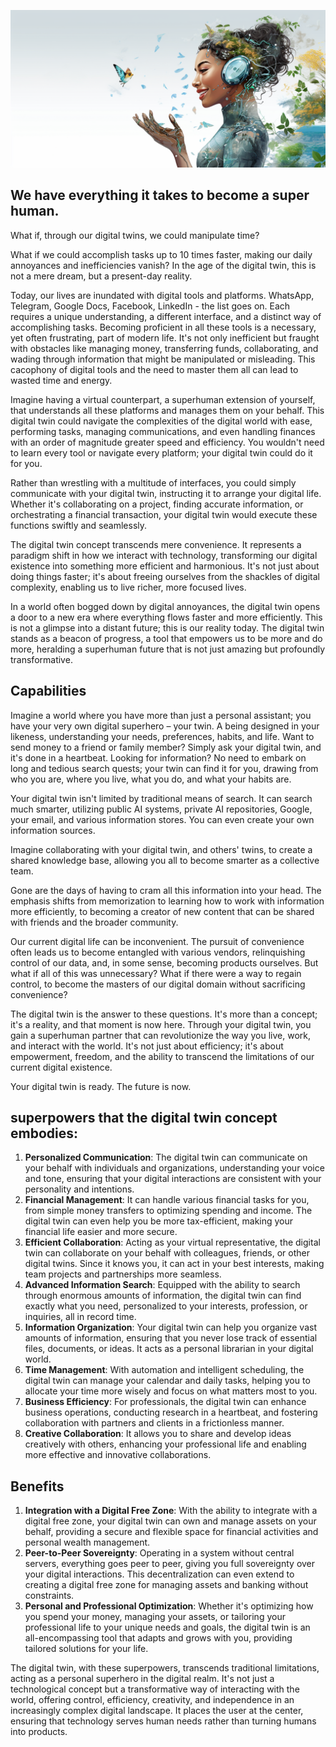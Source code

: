 
![](img/twin_happy_safetime.png)

## We have everything it takes to become a super human.

What if, through our digital twins, we could manipulate time? 

What if we could accomplish tasks up to 10 times faster, making our daily annoyances and inefficiencies vanish? In the age of the digital twin, this is not a mere dream, but a present-day reality.

Today, our lives are inundated with digital tools and platforms. WhatsApp, Telegram, Google Docs, Facebook, LinkedIn - the list goes on. Each requires a unique understanding, a different interface, and a distinct way of accomplishing tasks. Becoming proficient in all these tools is a necessary, yet often frustrating, part of modern life. It's not only inefficient but fraught with obstacles like managing money, transferring funds, collaborating, and wading through information that might be manipulated or misleading. This cacophony of digital tools and the need to master them all can lead to wasted time and energy.

Imagine having a virtual counterpart, a superhuman extension of yourself, that understands all these platforms and manages them on your behalf. This digital twin could navigate the complexities of the digital world with ease, performing tasks, managing communications, and even handling finances with an order of magnitude greater speed and efficiency. You wouldn't need to learn every tool or navigate every platform; your digital twin could do it for you.

Rather than wrestling with a multitude of interfaces, you could simply communicate with your digital twin, instructing it to arrange your digital life. Whether it's collaborating on a project, finding accurate information, or orchestrating a financial transaction, your digital twin would execute these functions swiftly and seamlessly.

The digital twin concept transcends mere convenience. It represents a paradigm shift in how we interact with technology, transforming our digital existence into something more efficient and harmonious. It's not just about doing things faster; it's about freeing ourselves from the shackles of digital complexity, enabling us to live richer, more focused lives.

In a world often bogged down by digital annoyances, the digital twin opens a door to a new era where everything flows faster and more efficiently. This is not a glimpse into a distant future; this is our reality today. The digital twin stands as a beacon of progress, a tool that empowers us to be more and do more, heralding a superhuman future that is not just amazing but profoundly transformative.

## Capabilities

Imagine a world where you have more than just a personal assistant; you have your very own digital superhero – your twin. A being designed in your likeness, understanding your needs, preferences, habits, and life. Want to send money to a friend or family member? Simply ask your digital twin, and it's done in a heartbeat. Looking for information? No need to embark on long and tedious search quests; your twin can find it for you, drawing from who you are, where you live, what you do, and what your habits are.

Your digital twin isn't limited by traditional means of search. It can search much smarter, utilizing public AI systems, private AI repositories, Google, your email, and various information stores. You can even create your own information sources. 

Imagine collaborating with your digital twin, and others' twins, to create a shared knowledge base, allowing you all to become smarter as a collective team.

Gone are the days of having to cram all this information into your head. The emphasis shifts from memorization to learning how to work with information more efficiently, to becoming a creator of new content that can be shared with friends and the broader community.

Our current digital life can be inconvenient. The pursuit of convenience often leads us to become entangled with various vendors, relinquishing control of our data, and, in some sense, becoming products ourselves. But what if all of this was unnecessary? What if there were a way to regain control, to become the masters of our digital domain without sacrificing convenience?

The digital twin is the answer to these questions. It's more than a concept; it's a reality, and that moment is now here. Through your digital twin, you gain a superhuman partner that can revolutionize the way you live, work, and interact with the world. It's not just about efficiency; it's about empowerment, freedom, and the ability to transcend the limitations of our current digital existence.

Your digital twin is ready. The future is now.

## superpowers that the digital twin concept embodies:

1. **Personalized Communication**: The digital twin can communicate on your behalf with individuals and organizations, understanding your voice and tone, ensuring that your digital interactions are consistent with your personality and intentions.
1. **Financial Management**: It can handle various financial tasks for you, from simple money transfers to optimizing spending and income. The digital twin can even help you be more tax-efficient, making your financial life easier and more secure.
1. **Efficient Collaboration**: Acting as your virtual representative, the digital twin can collaborate on your behalf with colleagues, friends, or other digital twins. Since it knows you, it can act in your best interests, making team projects and partnerships more seamless.
1. **Advanced Information Search**: Equipped with the ability to search through enormous amounts of information, the digital twin can find exactly what you need, personalized to your interests, profession, or inquiries, all in record time.
1. **Information Organization**: Your digital twin can help you organize vast amounts of information, ensuring that you never lose track of essential files, documents, or ideas. It acts as a personal librarian in your digital world.
1. **Time Management**: With automation and intelligent scheduling, the digital twin can manage your calendar and daily tasks, helping you to allocate your time more wisely and focus on what matters most to you.
1. **Business Efficiency**: For professionals, the digital twin can enhance business operations, conducting research in a heartbeat, and fostering collaboration with partners and clients in a frictionless manner.
1. **Creative Collaboration**: It allows you to share and develop ideas creatively with others, enhancing your professional life and enabling more effective and innovative collaborations.

## Benefits

1. **Integration with a Digital Free Zone**: With the ability to integrate with a digital free zone, your digital twin can own and manage assets on your behalf, providing a secure and flexible space for financial activities and personal wealth management.
1. **Peer-to-Peer Sovereignty**: Operating in a system without central servers, everything goes peer to peer, giving you full sovereignty over your digital interactions. This decentralization can even extend to creating a digital free zone for managing assets and banking without constraints.
1. **Personal and Professional Optimization**: Whether it's optimizing how you spend your money, managing your assets, or tailoring your professional life to your unique needs and goals, the digital twin is an all-encompassing tool that adapts and grows with you, providing tailored solutions for your life.

The digital twin, with these superpowers, transcends traditional limitations, acting as a personal superhero in the digital realm. It's not just a technological concept but a transformative way of interacting with the world, offering control, efficiency, creativity, and independence in an increasingly complex digital landscape. It places the user at the center, ensuring that technology serves human needs rather than turning humans into products.